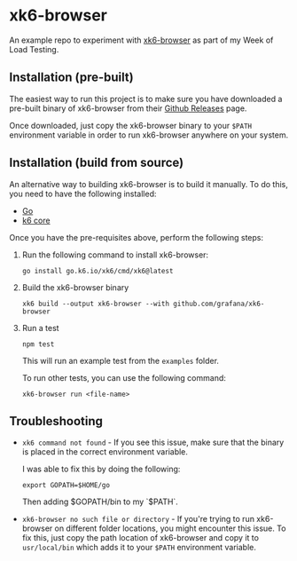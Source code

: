 # xk6-browser

An example repo to experiment with [xk6-browser](https://github.com/grafana/xk6-browser) as part of my Week of Load Testing.

## Installation (pre-built)

The easiest way to run this project is to make sure you have downloaded a pre-built binary of xk6-browser from their [Github Releases](https://github.com/grafana/xk6-browser/releases) page. 

Once downloaded, just copy the xk6-browser binary to your `$PATH` environment variable in order to run xk6-browser anywhere on your system.

## Installation (build from source)

An alternative way to building xk6-browser is to build it manually. To do this, you need to have the following installed:
- [Go](https://go.dev/dl/)
- [k6 core](https://k6.io/docs/getting-started/installation/)

Once you have the pre-requisites above, perform the following steps:

1. Run the following command to install xk6-browser:

    `go install go.k6.io/xk6/cmd/xk6@latest`

2. Build the xk6-browser binary

    `xk6 build --output xk6-browser --with github.com/grafana/xk6-browser`

3. Run a test

    `npm test`

    This will run an example test from the `examples` folder.

    To run other tests, you can use the following command:

    `xk6-browser run <file-name>`

## Troubleshooting

- `xk6 command not found` - If you see this issue, make sure that the binary is placed in the correct environment variable. 

  I was able to fix this by doing the following:

  `export GOPATH=$HOME/go`

  Then adding $GOPATH/bin to my `$PATH`.

- `xk6-browser no such file or directory` - If you're trying to run xk6-browser on different folder locations, you might encounter this issue. To fix this, just copy the path location of xk6-browser and copy it to `usr/local/bin` which adds it to your `$PATH` environment variable.

